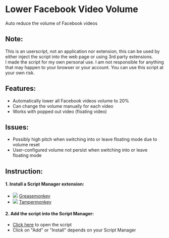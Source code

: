 # Lower Facebook Video Volume

Auto reduce the volume of Facebook videos


## Note:

This is an userscript, not an application nor extension, this can be used by either inject the script into the web page or using 3rd party extensions.  
I made the script for my own personal use. I am not responsible for anything that may happen to your browser or your account. You can use this script at your own risk.


## Features:

- Automatically lower all Facebook videos volume to 20%
- Can change the volume manually for each video
- Works with popped out video (floating video)


## Issues:

- Possibly high pitch when switching into or leave floating mode due to volume reset
- User-configured volume not persist when switching into or leave floating mode


## Instruction:

#### 1. Install a Script Manager extension:
- ![](https://www.google.com/s2/favicons?domain=firefox.com) [Greasemonkey](https://addons.mozilla.org/firefox/addon/greasemonkey/)
- ![](https://www.google.com/s2/favicons?domain=chrome.google.com) [Tampermonkey](https://chrome.google.com/webstore/detail/tampermonkey/dhdgffkkebhmkfjojejmpbldmpobfkfo)

#### 2. Add the script into the Script Manager:
- [Click here](https://github.com/ttoan12/lower-facebook-video-volume/raw/main/lower-facebook-video-volume.user.js) to open the script
- Click on "Add" or "Install" depends on your Script Manager

